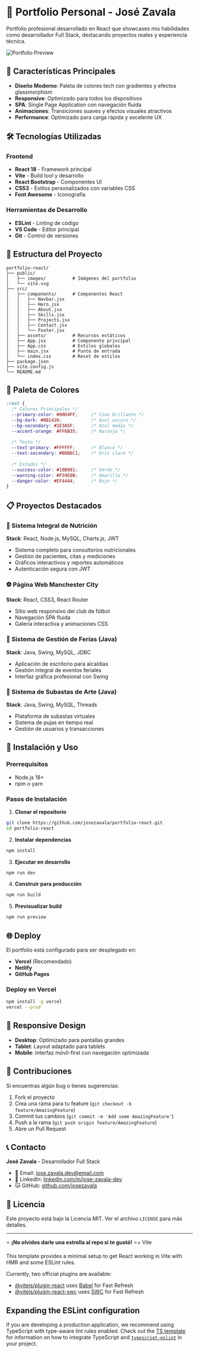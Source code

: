 # 🚀 Portfolio Personal - José Zavala

Portfolio profesional desarrollado en React que showcases mis habilidades como desarrollador Full Stack, destacando proyectos reales y experiencia técnica.

![Portfolio Preview](https://via.placeholder.com/800x400/0B1426/00D4FF?text=José+Zavala+Portfolio)

## 🌟 Características Principales

- **Diseño Moderno**: Paleta de colores tech con gradientes y efectos glassmorphism
- **Responsive**: Optimizado para todos los dispositivos
- **SPA**: Single Page Application con navegación fluida
- **Animaciones**: Transiciones suaves y efectos visuales atractivos
- **Performance**: Optimizado para carga rápida y excelente UX

## 🛠️ Tecnologías Utilizadas

### Frontend
- **React 18** - Framework principal
- **Vite** - Build tool y desarrollo
- **React Bootstrap** - Componentes UI
- **CSS3** - Estilos personalizados con variables CSS
- **Font Awesome** - Iconografía

### Herramientas de Desarrollo
- **ESLint** - Linting de código
- **VS Code** - Editor principal
- **Git** - Control de versiones

## 📂 Estructura del Proyecto

```
portfolio-react/
├── public/
│   ├── images/          # Imágenes del portfolio
│   └── vite.svg
├── src/
│   ├── components/      # Componentes React
│   │   ├── Navbar.jsx
│   │   ├── Hero.jsx
│   │   ├── About.jsx
│   │   ├── Skills.jsx
│   │   ├── Projects.jsx
│   │   ├── Contact.jsx
│   │   └── Footer.jsx
│   ├── assets/          # Recursos estáticos
│   ├── App.jsx          # Componente principal
│   ├── App.css          # Estilos globales
│   ├── main.jsx         # Punto de entrada
│   └── index.css        # Reset de estilos
├── package.json
├── vite.config.js
└── README.md
```

## 🎨 Paleta de Colores

```css
:root {
  /* Colores Principales */
  --primary-color: #00D4FF;     /* Cian brillante */
  --bg-dark: #0B1426;           /* Azul oscuro */
  --bg-secondary: #1E3A5F;      /* Azul medio */
  --accent-orange: #FF6B35;     /* Naranja */
  
  /* Texto */
  --text-primary: #FFFFFF;      /* Blanco */
  --text-secondary: #B0B8C1;    /* Gris claro */
  
  /* Estados */
  --success-color: #10B981;     /* Verde */
  --warning-color: #F59E0B;     /* Amarillo */
  --danger-color: #EF4444;      /* Rojo */
}
```

## 📋 Proyectos Destacados

### 🏥 Sistema Integral de Nutrición
**Stack**: React, Node.js, MySQL, Charts.js, JWT
- Sistema completo para consultorios nutricionales
- Gestión de pacientes, citas y mediciones
- Gráficos interactivos y reportes automáticos
- Autenticación segura con JWT

### ⚽ Página Web Manchester City
**Stack**: React, CSS3, React Router
- Sitio web responsivo del club de fútbol
- Navegación SPA fluida
- Galería interactiva y animaciones CSS

### 🏢 Sistema de Gestión de Ferias (Java)
**Stack**: Java, Swing, MySQL, JDBC
- Aplicación de escritorio para alcaldías
- Gestión integral de eventos feriales
- Interfaz gráfica profesional con Swing

### 🎨 Sistema de Subastas de Arte (Java)
**Stack**: Java, Swing, MySQL, Threads
- Plataforma de subastas virtuales
- Sistema de pujas en tiempo real
- Gestión de usuarios y transacciones

## 🚀 Instalación y Uso

### Prerrequisitos
- Node.js 18+ 
- npm o yarn

### Pasos de Instalación

1. **Clonar el repositorio**
```bash
git clone https://github.com/josezavala/portfolio-react.git
cd portfolio-react
```

2. **Instalar dependencias**
```bash
npm install
```

3. **Ejecutar en desarrollo**
```bash
npm run dev
```

4. **Construir para producción**
```bash
npm run build
```

5. **Previsualizar build**
```bash
npm run preview
```

## 🌐 Deploy

El portfolio está configurado para ser desplegado en:
- **Vercel** (Recomendado)
- **Netlify**
- **GitHub Pages**

### Deploy en Vercel
```bash
npm install -g vercel
vercel --prod
```

## 📱 Responsive Design

- **Desktop**: Optimizado para pantallas grandes
- **Tablet**: Layout adaptado para tablets
- **Mobile**: Interfaz móvil-first con navegación optimizada

## 🤝 Contribuciones

Si encuentras algún bug o tienes sugerencias:

1. Fork el proyecto
2. Crea una rama para tu feature (`git checkout -b feature/AmazingFeature`)
3. Commit tus cambios (`git commit -m 'Add some AmazingFeature'`)
4. Push a la rama (`git push origin feature/AmazingFeature`)
5. Abre un Pull Request

## 📞 Contacto

**José Zavala** - Desarrollador Full Stack

- 📧 Email: jose.zavala.dev@email.com
- 💼 LinkedIn: [linkedin.com/in/jose-zavala-dev](https://linkedin.com/in/jose-zavala-dev)
- 🐱 GitHub: [github.com/josezavala](https://github.com/josezavala)

## 📄 Licencia

Este proyecto está bajo la Licencia MIT. Ver el archivo `LICENSE` para más detalles.

---

⭐ **¡No olvides darle una estrella al repo si te gustó!** ⭐+ Vite

This template provides a minimal setup to get React working in Vite with HMR and some ESLint rules.

Currently, two official plugins are available:

- [@vitejs/plugin-react](https://github.com/vitejs/vite-plugin-react/blob/main/packages/plugin-react) uses [Babel](https://babeljs.io/) for Fast Refresh
- [@vitejs/plugin-react-swc](https://github.com/vitejs/vite-plugin-react/blob/main/packages/plugin-react-swc) uses [SWC](https://swc.rs/) for Fast Refresh

## Expanding the ESLint configuration

If you are developing a production application, we recommend using TypeScript with type-aware lint rules enabled. Check out the [TS template](https://github.com/vitejs/vite/tree/main/packages/create-vite/template-react-ts) for information on how to integrate TypeScript and [`typescript-eslint`](https://typescript-eslint.io) in your project.
